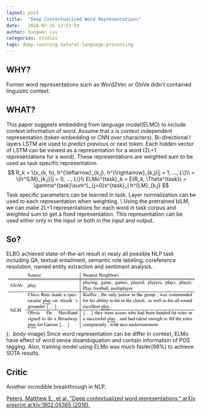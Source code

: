 ```yaml
---
layout: post
title:  "Deep Contextualized Word Representations"
date:   2018-07-26 12:51:59
author: Sungwon Lyu
categories: studies
tags: deep-learning natural-language-processing
---
```

## WHY? 
Former word representations such as Word2Vec or GloVe didn't contained linguistic context. 

## WHAT?
This paper suggests embedding from language model(ELMO) to include context information of word. Assume that x is context independent representation (token embedding or CNN over characters). Bi-directional l layers LSTM are used to predict previous or next token. Each hidden vector of LSTM can be viewed as a representation for a word (2L+1 representations for a word). These representations are weighted sum to be used as task specific representation. 
$$
R_k = \{x_{k, h}, h^{\leftarrow}_{k,j}, h^{\rightarrow}_{k,j}|j = 1, ..., L\}\\
= \{h^{LM}_{k,j}|j = 0, ..., L\}\\
ELMo^{task}_k = E(R_k, \Theta^{task}) = \gamma^{task}\sum^L_{j=0}s^{task}_j h^{LM}_{k,j}
$$
Task specific parameters can be learned in task. Layer normalization can be used to each representation when weighting. \\
Using the pretrained biLM, we can make 2L+1 representations for each word in task corpus and weighted sum to get a fixed representation. This representation can be used either only in the input or both in the input and output. 

## So?
ELBO achieved state-of-the-art result in nealy all possible NLP task including QA, textual entailment, semantic role labeling, coreference resolution, named entity extraction and sentimant analysis. 
![image](/assets/images/elmo.png){: .body-image}
Since word representation can be differ in context, ELMo have effect of word sense disambiguation and contain information of POS tagging. Also, training model using ELMo was much faster(98%) to achieve SOTA results. 

## Critic
Another incredible breakthrough in NLP.

[Peters, Matthew E., et al. "Deep contextualized word representations." arXiv preprint arXiv:1802.05365 (2018).](https://arxiv.org/abs/1802.05365)